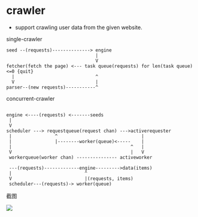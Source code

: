 # crawler

- support crawling user data from the given website.

single-crawler

```shell
seed --(requests)--------------> engine
                                 |
                                 V
fetcher(fetch the page) <--- task queue(requests) for len(task queue) <=0 {quit}
  |                              ^
  V                              |
parser--(new requests)-----------^
```

concurrent-crawler

```shell

engine <----(requests) <-------seeds
 |
 V
scheduler ---> requestqueue(request chan) --->activerequester
 |                ^                               |
 |                |--------worker(queue)<-----    | 
 |                                            ^   |
 V                                            |   V
 workerqueue(worker chan) --------------- activeworker

 ---(requests)-------------engine--------->data(items)
 |                           ^
 V                           |(requests, items)
 scheduler---(requests)-> worker(queue)
```

截图

![](resouces/pics/searchresult.png)

